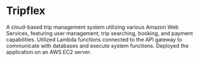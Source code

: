 # Tripflex
A cloud-based trip management system utilizing various Amazon Web Services, featuring user management, trip searching, booking, and payment capabilities. Utilized Lambda functions connected to the API gateway to communicate with databases and execute system functions. Deployed the application on an AWS EC2 server.
